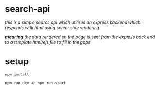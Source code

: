 # search-api

<i>this is a simple search api which utilises an express backend which responds with html using server side rendering

<b>meaning</b> the data rendered on the page is sent from the express back end to a template html/ejs file to fill in the gaps</i>

# setup

<code>npm install</code>

<code>npm run dev <i>or</i> npm run start</code>
